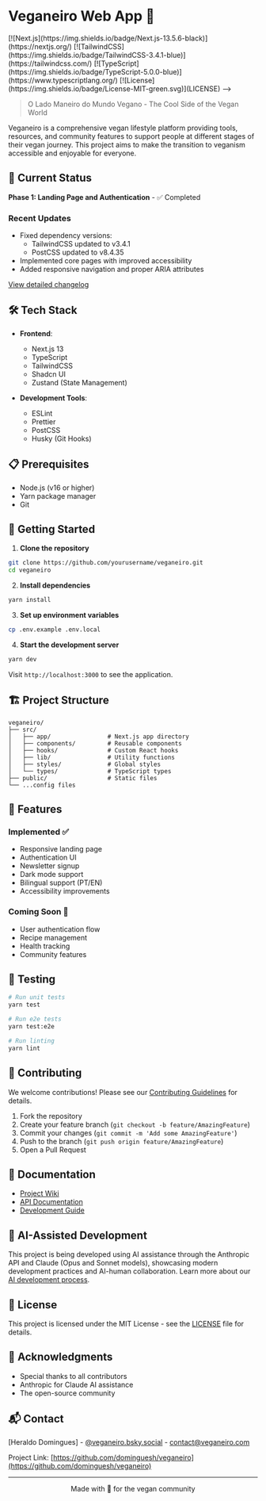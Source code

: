 # Veganeiro Web App 🌱
<!-->
[![Next.js](https://img.shields.io/badge/Next.js-13.5.6-black)](https://nextjs.org/)
[![TailwindCSS](https://img.shields.io/badge/TailwindCSS-3.4.1-blue)](https://tailwindcss.com/)
[![TypeScript](https://img.shields.io/badge/TypeScript-5.0.0-blue)](https://www.typescriptlang.org/)
[![License](https://img.shields.io/badge/License-MIT-green.svg)](LICENSE)
-->
> O Lado Maneiro do Mundo Vegano - The Cool Side of the Vegan World

Veganeiro is a comprehensive vegan lifestyle platform providing tools, resources, and community features to support people at different stages of their vegan journey. This project aims to make the transition to veganism accessible and enjoyable for everyone.

## 🚀 Current Status

**Phase 1: Landing Page and Authentication** - ✅ Completed

### Recent Updates
- Fixed dependency versions:
  - TailwindCSS updated to v3.4.1
  - PostCSS updated to v8.4.35
- Implemented core pages with improved accessibility
- Added responsive navigation and proper ARIA attributes

[View detailed changelog](CHANGELOG.md)

## 🛠️ Tech Stack

- **Frontend**:
  - Next.js 13
  - TypeScript
  - TailwindCSS
  - Shadcn UI
  - Zustand (State Management)

- **Development Tools**:
  - ESLint
  - Prettier
  - PostCSS
  - Husky (Git Hooks)

## 📋 Prerequisites

- Node.js (v16 or higher)
- Yarn package manager
- Git

## 🚀 Getting Started

1. **Clone the repository**
```bash
git clone https://github.com/yourusername/veganeiro.git
cd veganeiro
```

2. **Install dependencies**
```bash
yarn install
```

3. **Set up environment variables**
```bash
cp .env.example .env.local
```

4. **Start the development server**
```bash
yarn dev
```

Visit `http://localhost:3000` to see the application.

## 🏗️ Project Structure

```
veganeiro/
├── src/
│   ├── app/                # Next.js app directory
│   ├── components/         # Reusable components
│   ├── hooks/              # Custom React hooks
│   ├── lib/                # Utility functions
│   ├── styles/             # Global styles
│   └── types/              # TypeScript types
├── public/                 # Static files
└── ...config files
```

## 🎯 Features

### Implemented ✅
- Responsive landing page
- Authentication UI
- Newsletter signup
- Dark mode support
- Bilingual support (PT/EN)
- Accessibility improvements

### Coming Soon 🚧
- User authentication flow
- Recipe management
- Health tracking
- Community features

## 🧪 Testing

```bash
# Run unit tests
yarn test

# Run e2e tests
yarn test:e2e

# Run linting
yarn lint
```

## 🤝 Contributing

We welcome contributions! Please see our [Contributing Guidelines](CONTRIBUTING.md) for details.

1. Fork the repository
2. Create your feature branch (`git checkout -b feature/AmazingFeature`)
3. Commit your changes (`git commit -m 'Add some AmazingFeature'`)
4. Push to the branch (`git push origin feature/AmazingFeature`)
5. Open a Pull Request

## 📝 Documentation

- [Project Wiki](../../wiki)
- [API Documentation](../../wiki/api)
- [Development Guide](../../wiki/development)

## 🌟 AI-Assisted Development

This project is being developed using AI assistance through the Anthropic API and Claude (Opus and Sonnet models), showcasing modern development practices and AI-human collaboration. Learn more about our [AI development process](../../wiki/ai-development).

## 📜 License

This project is licensed under the MIT License - see the [LICENSE](LICENSE) file for details.

## 🤝 Acknowledgments

- Special thanks to all contributors
- Anthropic for Claude AI assistance
- The open-source community

## 📬 Contact

[Heraldo Domingues] - [@veganeiro.bsky.social](https://bsky.app/profile/veganeiro.bsky.social) - contact@veganeiro.com

Project Link: [https://github.com/dominguesh/veganeiro](https://github.com/dominguesh/veganeiro)

---

<p align="center">Made with 💚 for the vegan community</p>